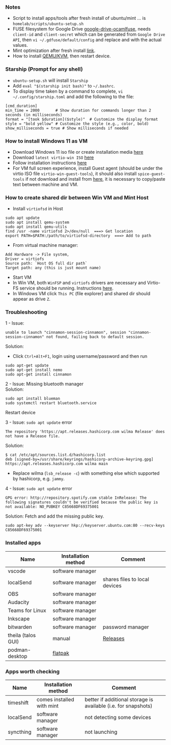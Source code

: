 ### Notes
- Script to install apps/tools after fresh install of ubuntu/mint ... is `homelab/scripts/ubuntu-setup.sh`
- FUSE filesystem for Google Drive [google-drive-ocamlfuse](https://github.com/astrada/google-drive-ocamlfuse?tab=readme-ov-file#usage), needs `client-id` and `client-secret` which can be generated from `Google Drive API`, then `vi ~/.gdfuse/default/config` and replace <client-id> and <client-secret> with the actual values.
- Mint optimization after fresh install [link](https://www.youtube.com/watch?v=kV8Hu54zhbA).
- How to install [QEMU/KVM](https://forums.linuxmint.com/viewtopic.php?t=428069), then restart device.

### Starship (Prompt for any shell)
- `ubuntu-setup.sh` will install `Starship`
- Add `eval "$(starship init bash)"` to `~/.bashrc`.
- To display time taken by a command to complete, `vi ~/.config/starship.toml` and add the following to the file:
```
[cmd_duration]
min_time = 2000       # Show duration for commands longer than 2 seconds (in milliseconds)
format = "[took $duration]($style)"  # Customize the display format
style = "bold yellow" # Customize the style (e.g., color, bold)
show_milliseconds = true # Show milliseconds if needed
```

### How to install Windows 11 as VM
- Download Windows 11 iso file or create installation media [here](https://www.microsoft.com/en-us/software-download/windows11)
- Download `latest virtio-win ISO` [here](https://github.com/virtio-win/virtio-win-pkg-scripts?tab=readme-ov-file#downloads)
- Follow installation instructions [here](https://www.youtube.com/watch?v=WmFpwpW6Xko)
- For VM full screen experience, install Guest agent (should be under the virtio ISO file `virtio-win-guest-tools`), it should also install `spice-guest-tools` if not download and install from [here](https://www.spice-space.org/download/windows/spice-guest-tools/spice-guest-tools-latest.exe), it is necessary to copy/paste text between machine and VM.

### How to create shared dir between Win VM and Mint Host
- Install `virtiofsd` in Host
```
sudo apt update
sudo apt install qemu-system
sudo apt install qemu-utils
find /usr -name virtiofsd 2>/dev/null  ===> Get location 
export PATH=$PATH:/path/to/virtiofsd-directory  ===> Add to path
```
- From virtual machine manager:
```
Add Hardware -> File system, 
Driver = virtiofs
Source path: `Host OS full dir path` 
Target path: any (this is just mount name)
```
- Start VM 
- In Win VM, both `WinFSP` and `virtiofs` drivers are necessary and Virtio-FS service should be running. Instructions [here](https://github.com/virtio-win/kvm-guest-drivers-windows/wiki/Virtiofs:-Shared-file-system#guest).
- In Windows VM click `This PC` (file explorer) and shared dir should appear as drive `Z`. 

### Troubleshooting
1 - 
Issue:
```
unable to launch "cinnamon-session-cinnamon", session "cinnamon-session-cinnamon" not found, failing back to default session.
```
Solution:
- Click `Ctrl+Alt+F1`, login using username/password and then run
```
sudo apt-get update
sudo apt-get install nemo
sudo apt-get install cinnamon
```

2 - Issue: Missing bluetooth manager  
Solution: 
```
sudo apt install blueman
sudo systemctl restart bluetooth.service
```
Restart device

3 - Issue: `sudo apt update` error
```
The repository 'https://apt.releases.hashicorp.com wilma Release' does not have a Release file.
```
Solution:
```
$ cat /etc/apt/sources.list.d/hashicorp.list
deb [signed-by=/usr/share/keyrings/hashicorp-archive-keyring.gpg]     https://apt.releases.hashicorp.com wilma main
```
- Replace wilma (`lsb_release -c`) with something else which supported by hashicorp, e.g. `jammy`.  

4 - Issue: `sudo apt update` error
```
GPG error: http://repository.spotify.com stable InRelease: The following signatures couldn't be verified because the public key is not available: NO_PUBKEY C85668DF69375001
```
Solution: Fetch and add the missing public key.
```
sudo apt-key adv --keyserver hkp://keyserver.ubuntu.com:80 --recv-keys C85668DF69375001
```
### Installed apps
| Name | Installation method | Comment |
|----------|----------|----------|
| vscode  | software manager  | |  
| localSend   | software manager     | shares files to local devices|
| OBS   | software manager     | |
| Audacity   | software manager     | |
| Teams for Linux   | software manager     | |
| Inkscape   | software manager     | |
| bitwarden   | software manager     | password manager |
| theila (talos GUI)  | manual    | [Releases](https://github.com/siderolabs/theila/releases) |
| podman-desktop  | [flatpak](https://podman-desktop.io/docs/installation/linux-install)     |  |


### Apps worth checking
| Name | Installation method | Comment |
|----------|----------|----------|
| timeshift   | comes installed with mint  | better if additional storage is available (i.e. for snapshots)|  
| localSend   | software manager     | not detecting some devices |
| syncthing   | software manager     | not launching |

